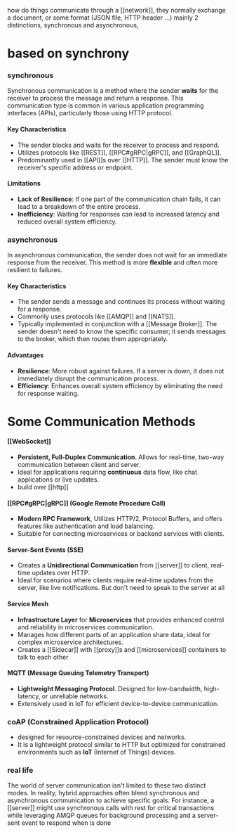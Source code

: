 how do things communicate through a [[network]], they normally exchange a document, or some format (JSON file, HTTP header ...)  mainly 2 distinctions, synchronous and asynchronous, 
# based on synchrony 
### synchronous 
Synchronous communication is a method where the sender **waits** for the receiver to process the message and return a response. This communication type is common in various application programming interfaces (APIs), particularly those using HTTP protocol.
#### Key Characteristics
- The sender blocks and waits for the receiver to process and respond.
- Utilizes protocols like [[REST]], [[RPC#gRPC|gRPC]], and [[GraphQL]].
- Predominantly used in [[API]]s over [[HTTP]]. The sender must know the receiver's specific address or endpoint.
#### Limitations

- **Lack of Resilience**: If one part of the communication chain fails, it can lead to a breakdown of the entire process.
- **Inefficiency**: Waiting for responses can lead to increased latency and reduced overall system efficiency.

### asynchronous
In asynchronous communication, the sender does not wait for an immediate response from the receiver. This method is more **flexible** and often more resilient to failures.
#### Key Characteristics
- The sender sends a message and continues its process without waiting for a response.
- Commonly uses protocols like [[AMQP]] and [[NATS]].
- Typically implemented in conjunction with a [[Message Broker]]. The sender doesn't need to know the specific consumer; it sends messages to the broker, which then routes them appropriately.
#### Advantages
- **Resilience**: More robust against failures. If a server is down, it does not immediately disrupt the communication process.
- **Efficiency**: Enhances overall system efficiency by eliminating the need for response waiting.

# Some Communication Methods

####  [[WebSocket]]
- **Persistent, Full-Duplex Communication**. Allows for real-time, two-way communication between client and server.
- Ideal for applications requiring **continuous** data flow, like chat applications or live updates.
- build over [[http]]

#### [[RPC#gRPC|gRPC]] (Google Remote Procedure Call)
- **Modern RPC Framework**, Utilizes HTTP/2, Protocol Buffers, and offers features like authentication and load balancing.
- Suitable for connecting microservices or backend services with clients.

#### Server-Sent Events (SSE)
- Creates a **Unidirectional Communication** from [[server]] to client, real-time updates over HTTP.
- Ideal for scenarios where clients require real-time updates from the server, like live notifications. But don't need to speak to the server at all

#### Service Mesh
- **Infrastructure Layer** for **Microservices** that provides enhanced control and reliability in microservices communication.
- Manages how different parts of an application share data, ideal for complex microservice architectures.
- Creates a [[Sidecar]] with [[proxy]]s and [[microservices]] containers to talk to each other  

#### MQTT (Message Queuing Telemetry Transport)
- **Lightweight Messaging Protocol**. Designed for low-bandwidth, high-latency, or unreliable networks.
- Extensively used in IoT for efficient device-to-device communication.
### coAP (Constrained Application Protocol)
- designed for resource-constrained devices and networks. 
- It is a lightweight protocol similar to HTTP but optimized for constrained environments such as **IoT** (Internet of Things) devices.

### real life
The world of server communication isn't limited to these two distinct modes. In reality, hybrid approaches often blend synchronous and asynchronous communication to achieve specific goals. For instance, a [[server]] might use synchronous calls with rest for critical transactions while leveraging AMQP queues for background processing and a server-sent event to respond when is done